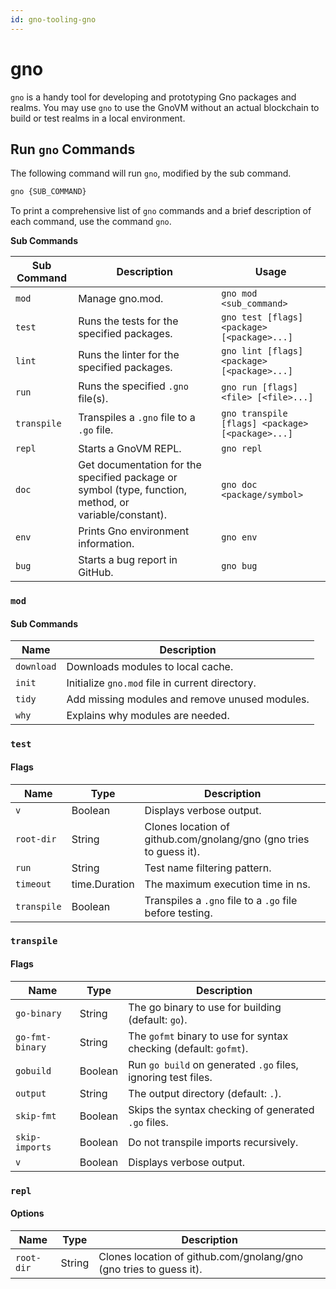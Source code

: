 ```yaml
---
id: gno-tooling-gno
---
```


# gno

`gno` is a handy tool for developing and prototyping Gno packages and realms. You may use `gno` to use the GnoVM without an actual blockchain to build or test realms in a local environment.

## Run `gno` Commands

The following command will run `gno`, modified by the sub command.

```bash
gno {SUB_COMMAND}
```
To print a comprehensive list of `gno` commands and a brief description of each command, use the command `gno`.

**Sub Commands**

| Sub Command        | Description                                | Usage                                            |
| ------------------ | ------------------------------------------ | ------------------------------------------------ |
| `mod`              | Manage gno.mod.                            | `gno mod <sub_command>`                          |
| `test`             | Runs the tests for the specified packages. | `gno test [flags] <package> [<package>...]`      |
| `lint`             | Runs the linter for the specified packages.| `gno lint [flags] <package> [<package>...]`      |
| `run`              | Runs the specified `.gno` file(s).         | `gno run [flags] <file> [<file>...]`             |
| `transpile`        | Transpiles a `.gno` file to a `.go` file.  | `gno transpile [flags] <package> [<package>...]` |
| `repl`             | Starts a GnoVM REPL.                       | `gno repl`                                       |
| `doc`              | Get documentation for the specified package or symbol (type, function, method, or variable/constant). | `gno doc <package/symbol>` |
| `env`              | Prints Gno environment information.        | `gno env`                                        |
| `bug`              | Starts a bug report in GitHub.             | `gno bug`                                        |

### `mod`

#### **Sub Commands**

| Name         | Description                                                        |
| ------------ | ------------------------------------------------------------------ |
| `download`   | Downloads modules to local cache.                                  |
| `init`       | Initialize `gno.mod` file in current directory.                    |
| `tidy`       | Add missing modules and remove unused modules.                     |
| `why`        | Explains why modules are needed.                                   |

### `test`

#### **Flags**

| Name         | Type          | Description                                                        |
| ------------ | ------------- | ------------------------------------------------------------------ |
| `v`          | Boolean       | Displays verbose output.                                           |
| `root-dir`   | String        | Clones location of github.com/gnolang/gno (gno tries to guess it). |
| `run`        | String        | Test name filtering pattern.                                       |
| `timeout`    | time.Duration | The maximum execution time in ns.                                  |
| `transpile`  | Boolean       | Transpiles a `.gno` file to a `.go` file before testing.           |

### `transpile`

#### **Flags**

| Name              | Type    | Description                                                       |
| ----------------- | ------- | ----------------------------------------------------------------- |
| `go-binary`       | String  | The go binary to use for building (default: `go`).                |
| `go-fmt-binary`   | String  | The `gofmt` binary to use for syntax checking (default: `gofmt`). |
| `gobuild`         | Boolean | Run `go build` on generated `.go` files, ignoring test files.     |     
| `output`          | String  | The output directory (default: `.`).                              |
| `skip-fmt`        | Boolean | Skips the syntax checking of generated `.go` files.               |
| `skip-imports`    | Boolean | Do not transpile imports recursively.                             |
| `v`               | Boolean | Displays verbose output.                                          |

### `repl`

#### **Options**

| Name       | Type    | Description                                                        |
| ---------- | ------- | ------------------------------------------------------------------ |
| `root-dir` | String  | Clones location of github.com/gnolang/gno (gno tries to guess it). |

